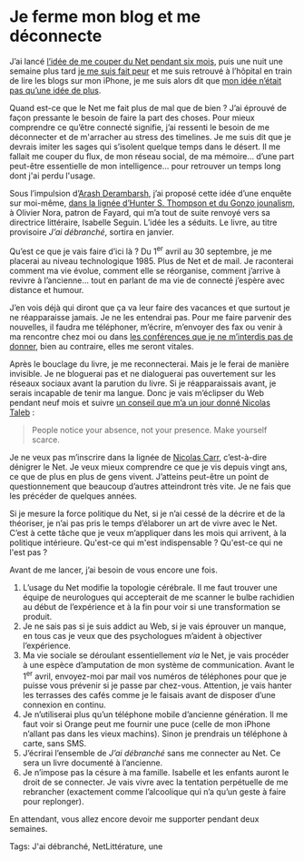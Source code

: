 # Je ferme mon blog et me déconnecte

J’ai lancé [l’idée de me couper du Net pendant six mois](http://blog.tcrouzet.com/2011/02/08/deux-idees-de-textes-longs/), puis une nuit une semaine plus tard [je me suis fait peur](http://blog.tcrouzet.com/2011/02/14/une-frayeur-dans-la-nuit/) et me suis retrouvé à l’hôpital en train de lire les blogs sur mon iPhone, je me suis alors dit que [mon idée n’était pas qu’une idée de plus](http://blog.tcrouzet.com/id/).<span id="more-21442"></span>

Quand est-ce que le Net me fait plus de mal que de bien ? J’ai éprouvé de façon pressante le besoin de faire la part des choses. Pour mieux comprendre ce qu’être connecté signifie, j’ai ressenti le besoin de me déconnecter et de m'arracher au stress des timelines. Je me suis dit que je devrais imiter les sages qui s’isolent quelque temps dans le désert. Il me fallait me couper du flux, de mon réseau social, de ma mémoire… d’une part peut-être essentielle de mon intelligence... pour retrouver un temps long dont j'ai perdu l'usage.

Sous l’impulsion d’[Arash Derambarsh](http://www.arashderambarsh.com/), j’ai proposé cette idée d’une enquête sur moi-même, [dans la lignée d’Hunter S. Thompson et du Gonzo jounalism](http://blog.tcrouzet.com/2009/03/01/narrative-nonfiction/), à Olivier Nora, patron de Fayard, qui m’a tout de suite renvoyé vers sa directrice littéraire, Isabelle Seguin. L’idée les a séduits. Le livre, au titre provisoire *J’ai débranché*, sortira en janvier.

Qu’est ce que je vais faire d’ici là ? Du 1<sup>er</sup> avril au 30 septembre, je me placerai au niveau technologique 1985. Plus de Net et de mail. Je raconterai comment ma vie évolue, comment elle se réorganise, comment j’arrive à revivre à l’ancienne… tout en parlant de ma vie de connecté j’espère avec distance et humour.

J’en vois déjà qui diront que ça va leur faire des vacances et que surtout je ne réapparaisse jamais. Je ne les entendrai pas. Pour me faire parvenir des nouvelles, il faudra me téléphoner, m’écrire, m’envoyer des fax ou venir à ma rencontre chez moi ou dans [les conférences que je ne m’interdis pas de donner](http://blog.tcrouzet.com/tag/conf/), bien au contraire, elles me seront vitales.

Après le bouclage du livre, je me reconnecterai. Mais je le ferai de manière invisible. Je ne bloguerai pas et ne dialoguerai pas ouvertement sur les réseaux sociaux avant la parution du livre. Si je réapparaissais avant, je serais incapable de tenir ma langue. Donc je vais m’éclipser du Web pendant neuf mois et suivre [un conseil que m’a un jour donné Nicolas Taleb](http://blog.tcrouzet.com/2007/09/03/conversation-avec-taleb/) :

> People notice your absence, not your presence. Make yourself scarce.

Je ne veux pas m’inscrire dans la lignée de [Nicolas Carr](http://en.wikipedia.org/wiki/Nicholas_G._Carr), c’est-à-dire dénigrer le Net. Je veux mieux comprendre ce que je vis depuis vingt ans, ce que de plus en plus de gens vivent. J’atteins peut-être un point de questionnement que beaucoup d’autres atteindront très vite. Je ne fais que les précéder de quelques années.

Si je mesure la force politique du Net, si je n’ai cessé de la décrire et de la théoriser, je n’ai pas pris le temps d’élaborer un art de vivre avec le Net. C’est à cette tâche que je veux m’appliquer dans les mois qui arrivent, à la politique intérieure. Qu'est-ce qui m'est indispensable ? Qu'est-ce qui ne l'est pas ?

Avant de me lancer, j’ai besoin de vous encore une fois.

1. L’usage du Net modifie la topologie cérébrale. Il me faut trouver une équipe de neurologues qui accepterait de me scanner le bulbe rachidien au début de l’expérience et à la fin pour voir si une transformation se produit.
2. Je ne sais pas si je suis addict au Web, si je vais éprouver un manque, en tous cas je veux que des psychologues m’aident à objectiver l’expérience.
3. Ma vie sociale se déroulant essentiellement *via* le Net, je vais procéder à une espèce d’amputation de mon système de communication. Avant le 1<sup>er</sup> avril, envoyez-moi par mail vos numéros de téléphones pour que je puisse vous prévenir si je passe par chez-vous. Attention, je vais hanter les terrasses des cafés comme je le faisais avant de disposer d’une connexion en continu.
4. Je n’utiliserai plus qu’un téléphone mobile d’ancienne génération. Il me faut voir si Orange peut me fournir une puce (celle de mon iPhone n’allant pas dans les vieux machins). Sinon je prendrais un téléphone à carte, sans SMS.
5. J’écrirai l’ensemble de *J’ai débranché* sans me connecter au Net. Ce sera un livre documenté à l’ancienne.
6. Je n’impose pas la césure à ma famille. Isabelle et les enfants auront le droit de se connecter. Je vais vivre avec la tentation perpétuelle de me rebrancher (exactement comme l’alcoolique qui n’a qu’un geste à faire pour replonger).

En attendant, vous allez encore devoir me supporter pendant deux semaines.

Tags: J'ai débranché, NetLittérature, une
